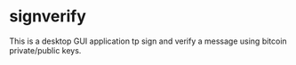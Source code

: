 # signverify
This is a desktop GUI application tp sign and verify a message using bitcoin private/public keys.

